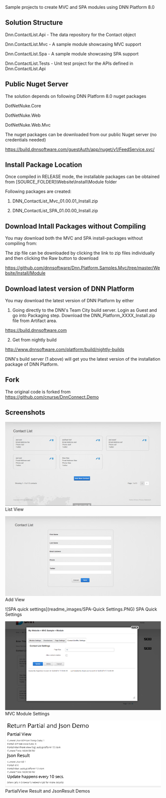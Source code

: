 Sample projects to create MVC and SPA modules using DNN Platform 8.0


## Solution Structure
Dnn.ContactList.Api - The data repository for the Contact object

Dnn.ContactList.Mvc - A sample module showcasing MVC support

Dnn.ContactList.Spa - A sample module showcasing SPA support

Dnn.ContactList.Tests - Unit test project for the APIs defined in Dnn.ContactList.Api 

## Public Nuget Server
The solution depends on following DNN Platform 8.0 nuget packages

DotNetNuke.Core

DotNetNuke.Web

DotNetNuke.Web.Mvc

The nuget packages can be downloaded from our public Nuget server (no credentials needed)

https://build.dnnsoftware.com/guestAuth/app/nuget/v1/FeedService.svc/

## Install Package Location
Once compiled in RELEASE mode, the installable packages can be obtained from [SOURCE_FOLDER]\Website\Install\Module folder

Following packages are created:

1. DNN_ContactList_Mvc_01.00.01_Install.zip

2. DNN_ContactList_SPA_01.00.00_Install.zip

## Download Intall Packages without Compiling

You may download both the MVC and SPA install-packages without compiling from:

The zip file can be downloaded by clicking the link to zip files individually and then clicking the Raw button to download

https://github.com/dnnsoftware/Dnn.Platform.Samples.Mvc/tree/master/Website/Install/Module

## Download latest version of DNN Platform

You may download the latest version of DNN Platform by either

1. Going directly to the DNN's Team City build server. Login as Guest and go into Packaging step. Download the DNN_Platform_XXXX_Install.zip file from Artifact area. 

https://build.dnnsoftware.com

2. Get from nightly build 

http://www.dnnsoftware.com/platform/build/nightly-builds

DNN's build server (1 above) will get you the latest version of the installation package of DNN Platform.

## Fork
The original code is forked from https://github.com/cnurse/DnnConnect.Demo

## Screenshots

![List View](readme_images/ListView.PNG)
List View

![Add View](readme_images/AddView.PNG)
Add View

![SPA quick settings](readme_images/SPA-Quick Settings.PNG)
SPA Quick Settings

![MVC Module Settings](readme_images/MVC-ModuleSettings.PNG)
MVC Module Settings

![PartialView Result and JsonResult Demos](readme_images/Partial-and-Json-Result-Demo.png)
PartialView Result and JsonResult Demos
